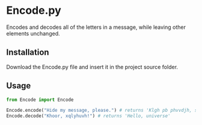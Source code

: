 # Encode.py

Encodes and decodes all of the letters in a message, while leaving other elements unchanged.

## Installation

Download the Encode.py file and insert it in the project source folder.


## Usage

```python
from Encode import Encode

Encode.encode("Hide my message, please.") # returns 'Klgh pb phvvdjh, sohdvh'
Encode.decode("Khoor, xqlyhuvh!") # returns 'Hello, universe'
```
